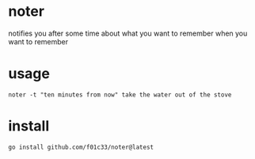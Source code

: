 # noter
notifies you after some time about what you want to remember when you want to remember

# usage

```
noter -t "ten minutes from now" take the water out of the stove
```

# install
```
go install github.com/f01c33/noter@latest
```